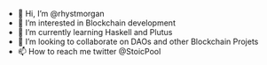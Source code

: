 - 👋 Hi, I’m @rhystmorgan
- 👀 I’m interested in Blockchain development
- 🌱 I’m currently learning Haskell and Plutus
- 💞️ I’m looking to collaborate on DAOs and other Blockchain Projets
- 📫 How to reach me twitter @StoicPool

<!---
rhystmorgan/rhystmorgan is a ✨ special ✨ repository because its `README.md` (this file) appears on your GitHub profile.
You can click the Preview link to take a look at your changes.
--->
